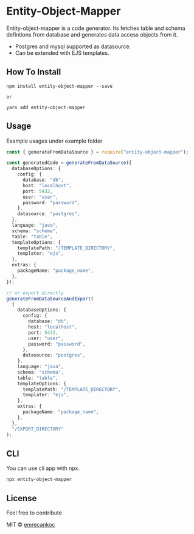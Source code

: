 # Entity-Object-Mapper

Entity-object-mapper is a code generator. Its fetches table and schema defintions from database and generates data access objects from it.

- Postgres and mysql supported as datasource.
- Can be extended with EJS templates.

## How To Install

```
npm install entity-object-mapper --save

or

yarn add entity-object-mapper
```

## Usage

Example usages under example folder

```ts
const { generateFromDataSource } = require("entity-object-mapper");

const generatedCode = generateFromDataSource({
  databaseOptions: {
    config: {
      database: "db",
      host: "localhost",
      port: 5432,
      user: "user",
      password: "password",
    },
    datasource: "postgres",
  },
  language: "java",
  schema: "schema",
  table: "table",
  templateOptions: {
    templatePath: "/TEMPLATE_DIRECTORY",
    templater: "ejs",
  },
  extras: {
    packageName: "package_name",
  },
});

// or export directly
generateFromDataSourceAndExport(
  {
    databaseOptions: {
      config: {
        database: "db",
        host: "localhost",
        port: 5432,
        user: "user",
        password: "password",
      },
      datasource: "postgres",
    },
    language: "java",
    schema: "schema",
    table: "table",
    templateOptions: {
      templatePath: "/TEMPLATE_DIRECTORY",
      templater: "ejs",
    },
    extras: {
      packageName: "package_name",
    },
  },
  "/EXPORT_DIRECTORY"
);
```

## CLI

You can use cli app with npx.

```
npx entity-object-mapper
```

## License

Feel free to contribute

MIT © [emrecankoc](https://github.com/emrecankoc)
